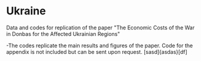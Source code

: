 # Ukraine
Data and codes for replication of the paper "The Economic Costs of the War in Donbas for the Affected Ukrainian Regions"

-The codes replicate the main results and figures of the paper. Code for the appendix is not included but can be sent upon request.
[sasd]{asdas}[df]
